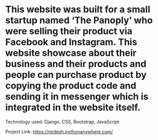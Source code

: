 # This website was built for a small startup named ‘The Panoply’ who were selling their product via Facebook and Instagram. This website showcase about their business and their products and people can purchase product by copying the product code and sending it in messenger which is integrated in the website itself.

Technology used: Django, CSS, Bootstrap, JavaScript 

Project Link: https://nirdesh.pythonanywhere.com/
